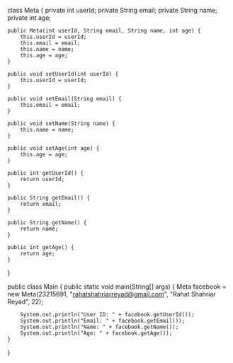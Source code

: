 class Meta {
    private int userId;
    private String email;
    private String name;
    private int age;

    public Meta(int userId, String email, String name, int age) {
        this.userId = userId;
        this.email = email;
        this.name = name;
        this.age = age;
    }

    public void setUserId(int userId) {
        this.userId = userId;
    }

    public void setEmail(String email) {
        this.email = email;
    }

    public void setName(String name) {
        this.name = name;
    }

    public void setAge(int age) {
        this.age = age;
    }

    public int getUserId() {
        return userId;
    }

    public String getEmail() {
        return email;
    }

    public String getName() {
        return name;
    }

    public int getAge() {
        return age;
    }
}

public class Main {
    public static void main(String[] args) {
        Meta facebook = new Meta(23215691, "rahatshahriarreyad@gmail.com", "Rahat Shahriar Reyad", 22);

        System.out.println("User ID: " + facebook.getUserId());
        System.out.println("Email: " + facebook.getEmail());
        System.out.println("Name: " + facebook.getName());
        System.out.println("Age: " + facebook.getAge());
    }
}
